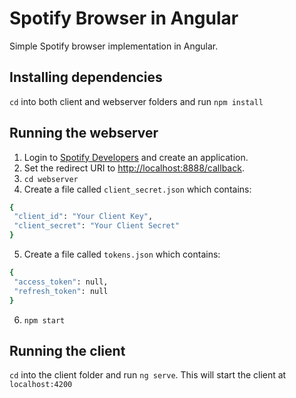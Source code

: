 Spotify Browser in Angular
====================

Simple Spotify browser implementation in Angular.

Installing dependencies
-------
`cd` into both client and webserver folders and run `npm install` 

Running the webserver
-------
1. Login to [Spotify Developers](https://developer.spotify.com/dashboard/) and create an application.
2. Set the redirect URI to [http://localhost:8888/callback](http://localhost:8888/callback).
3. `cd webserver`
4. Create a file called `client_secret.json` which contains:
```sh
{
 "client_id": "Your Client Key",
 "client_secret": "Your Client Secret"
}
```
5. Create a file called `tokens.json` which contains:
```sh
{
 "access_token": null,
 "refresh_token": null
} 
```
6. `npm start`

Running the client
-------
`cd` into the client folder and run `ng serve`. This will start the client at `localhost:4200`
